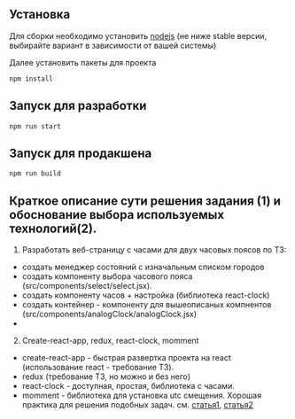 ## Установка

Для сборки необходимо установить [nodejs](https://nodejs.org/en/download/) (не ниже stable версии, выбирайте вариант в зависимости от вашей системы)

Далее установить пакеты для проекта

```
npm install
```

## Запуск для разработки

```
npm run start
```

## Запуск для продакшена

```
npm run build
```

## Краткое описание сути решения задания (1) и обоснование выбора используемых технологий(2).

1. Разработать веб-страницу с часами для двух часовых поясов по ТЗ:

-   создать менеджер состояний с изначальным списком городов
-   создать компоненту выбора часового пояса (src/components/select/select.jsx).
-   создать компоненту часов + настройка (библиотека react-clock)
-   создать контейнер - компоненту для вышеописаных компнентов (src/components/analogClock/analogClock.jsx)
-

2. Create-react-app, redux, react-clock, momment

-   create-react-app - быстрая развертка проекта на react (использование react - требование ТЗ).
-   redux (требование ТЗ, но можно и без него)
-   react-clock - доступная, простая, библиотека с часами.
-   momment - библиотека для установка utc смещения. Хорошая практика для решения подобных задач. см. [статья1](https://habr.com/ru/post/242459/), [статья2](https://habr.com/ru/company/mailru/blog/438286/)
